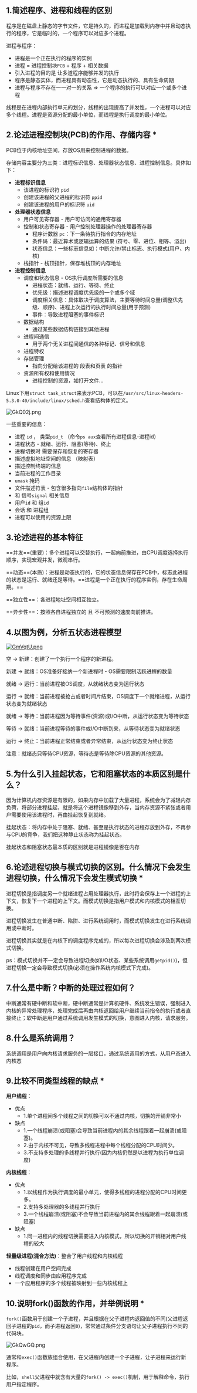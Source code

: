 ## 1.简述程序、进程和线程的区别

程序是在磁盘上静态的字节文件，它是持久的，而进程是加载到内存中并且动态执行的程序，它是临时的，一个程序可以对应多个进程。

进程与程序：
- 进程是一个正在执行的程序的实例
- 进程 = 进程控制块`PCB` + 程序 + 相关数据
- 引入进程的目的是 让多道程序能够并发的执行
- 程序是静态实体，而进程具有动态性，它是动态执行的、具有生命周期
- 进程与程序不存在一一对一的关系 => 一个程序的执行可以对应一个或多个进程

线程是在进程内部执行单元的划分，线程的出现提高了并发性，一个进程可以对应多个线程。进程是资源分配的最小单位，而线程是执行调度的最小单位。

## 2.论述进程控制块(PCB)的作用、存储内容 *

PCB位于内核地址空间，存放OS用来控制进程的数据。

存储内容主要分为三类：进程标识信息、处理器状态信息、进程控制信息。具体如下：
- **进程标识信息**
    - 该进程的标识符 `pid`
    - 创建该进程的父进程的标识符 `ppid`
    - 创建该进程的用户的标识符 `uid`
- **处理器状态信息**
    - 用户可见寄存器 - 用户可访问的通用寄存器
    - 控制和状态寄存器 - 用户控制处理器操作的处理器寄存器
        - 程序计数器 `pc`：下一条待执行指令的内存地址
        - 条件码：最近算术或逻辑运算的结果 (符号、零、进位、相等、溢出)
        - 状态信息：一些标志信息如：中断允许/禁止标志、执行模式(用户、内核)
    - 栈指针 - 栈顶指针，保存堆栈顶的内存地址
- **进程控制信息** 
    - 调度和状态信息 - OS执行调度所需要的信息
        - 进程状态：就绪、运行、等待、终止
        - 优先级：描述进程调度优先级的一个或多个域
        - 调度相关信息：具体取决于调度算法，主要等待时间总量(调整优先级、顺序)、进程上次运行的执行时间总量(用于预测)
        - 事件：导致进程阻塞的事件标识
    - 数据结构
        - 通过某些数据结构链接到其他进程
    - 进程间通信
        - 用于两个无关进程间通信的各种标记、信号和信息
    - 进程特权
    - 存储管理
        - 指向分配给该进程的 段表和页表 的指针
    - 资源所有权和使用情况
        - 进程控制的资源，如打开文件...

Linux下用`struct task_struct`来表示PCB，可以在`/usr/src/linux-headers-5.3.0-40/include/linux/sched.h`查看结构体的定义。

![GkQ02j.png](https://s1.ax1x.com/2020/03/28/GkQ02j.png)



一些重要的信息：
- 进程 `id` ， 类型`pid_t` （命令`ps aux`查看所有进程信息-进程id）
- 进程状态 - 就绪、运行、阻塞(等待)、终止
- 进程切换时 需要保存和恢复的寄存器
- 描述虚拟地址空间的信息 （映射表）
- 描述控制终端的信息
- 当前进程的工作目录
- `umask` 掩码
- 文件描述符表 - 包含很多指向`file`结构体的指针
- 和 信号`signal` 相关信息
- 用户`id` 和 组`id`
- 会话 和 进程组
- 进程可以使用的资源上限

## 3.论述进程的基本特征

==并发==(重要)：多个进程可以交替执行，一起向前推进，由CPU调度选择执行顺序，实现宏观并发，微观串行。

==动态==(本质)：进程是动态执行的，它的状态信息保存在PCB中，标志此进程的状态是运行、就绪还是等待。==进程是一个正在执行的程序实例，存在生命周期。==

==独立性==：各进程地址空间相互独立。

==异步性==：按照各自进程独立的 且 不可预测的速度向前推进。

## 4.以图为例，分析五状态进程模型

[![GmVqtU.png](https://s1.ax1x.com/2020/03/30/GmVqtU.png)](https://imgchr.com/i/GmVqtU)

空 -> 新建：创建了一个执行一个程序的新进程。

新建 -> 就绪：OS准备好接纳一个新进程时 - OS需要限制活跃进程的数量

就绪 -> 运行：当前进程被OS调度，从就绪状态变为运行状态

运行 -> 就绪：当前进程被抢占或者时间片结束，OS调度下一个就绪进程，从运行状态变为就绪状态

就绪 -> 等待：当前进程因为等待事件(资源)或I/O中断，从运行状态变为等待状态

等待 -> 就绪：当前进程等待的事件或I/O中断到来，从等待状态变为就绪状态

运行 -> 终止：当前进程正常结束或者异常结束，从运行状态变为终止状态

注意：就绪态只等待CPU资源，等待态是等待除CPU资源的其他资源。

## 5.为什么引入挂起状态，它和阻塞状态的本质区别是什么？

因为计算机内存资源是有限的，如果内存中加载了大量进程，系统会为了减轻内存负荷，将部分进程挂起，就是将这个进程镜像移到外存，当内存资源不紧张或者用户需要使用该进程时，再由挂起恢复到就绪。

挂起状态：将内存中处于阻塞、就绪、甚至是执行状态的进程存放到外存，不再参与CPU的竞争，我们把这种静止状态称为挂起状态。

挂起状态和阻塞状态最本质的区别就是进程镜像是否在内存

## 6.论述进程切换与模式切换的区别。什么情况下会发生进程切换，什么情况下会发生模式切换 *

进程切换是指调度另一个就绪进程占用处理器执行，此时将会保存上一个进程的上下文，恢复下一个进程的上下文。而模式切换是指用户模式和内核模式的相互切换。

进程切换发生在普通中断、陷阱、进行系统调用时，而模式切换发生在进行系统调用或中断时。

进程切换其实就是在内核下的调度程序完成的，所以每次进程切换会涉及到两次模式切换。

ps：模式切换并不一定会导致进程切换(如I/O状态、某些系统调用`getpid()`)，但进程切换一定会导致模式切换(必须在操作系统内核模式下完成)。

## 7.什么是中断？中断的处理过程如何？

中断通常有硬中断和软中断，硬中断通常是计算机硬件、系统发生错误，强制进入内核的异常处理程序，处理完成后再由内核返回给用户继续当前指令的执行或者直接终止；软中断是用户通过系统调用发生模式的切换，意图进入内核，请求服务。

## 8.什么是系统调用？

系统调用是用户向内核请求服务的一层接口，通过系统调用的方式，从用户态进入内核态

## 9.比较不同类型线程的缺点 *

**用户线程**：
- 优点
    - 1.单个进程间多个线程之间的切换可以不通过内核，切换的开销非常小
- 缺点
    - 1.一个线程崩溃(或阻塞)会导致当前进程内的其余线程跟着一起崩溃(或阻塞)。
    - 2.由于内核不可见，导致多线程进程中每个线程分配的CPU时间少。
    - 3.不支持多处理的多线程并行执行(因为内核仍然是以进程为执行单位调度)

**内核线程**：
- 优点
    - 1.以线程作为执行调度的最小单元，使得多线程的进程分配的CPU时间更多。
    - 2.支持多处理器的多线程并行执行
    - 3.一个线程崩溃(或阻塞)不会导致当前进程内的其余线程跟着一起崩溃(或阻塞)
- 缺点
    - 1.同一进程内的线程切换需要进入内核模式，所以切换的开销相对用户线程的较大

**轻量级进程(混合方法)**：整合了用户线程和内核线程
- 线程创建在用户空间完成
- 线程调度和同步由应用程序完成
- 一个应用程序的多个线程被映射到一些内核线程上

## 10.说明fork()函数的作用，并举例说明 *

`fork()`函数用于创建一个子进程，并且根据在父子进程内返回值的不同(父进程返回子进程的`pid`，而子进程返回`0`)，常常通过条件分支语句让父子进程执行不同的代码块。

![GkQwGQ.png](https://s1.ax1x.com/2020/03/28/GkQwGQ.png)

通常和`exec()`函数族组合使用，在父进程内创建一个子进程，让子进程来运行新程序。

比如，`shell`父进程中就含有大量的`fork() -> exec()`机制，用于解释命令，执行用户指定程序。
